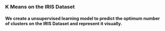 ### K Means on the IRIS Dataset

#### We create a unsupervised learning model to predict the optimum number of clusters on the IRIS Dataset and represent it visually.
